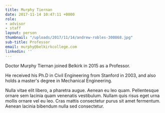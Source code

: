 ```yaml
---
title: Murphy Tiernan
date: 2017-11-14 10:47:11 +0000
role:
- advisor
- staff
layout: person
thumbnail: "/uploads/2017/11/14/andrew-robles-300868.jpg"
sub-title: Professor
email: murphy@belkirkcollege.com
linkedin: ''
---
```


Doctor Murphy Tiernan joined Belkirk in 2015 as a Professor.

He received his Ph.D in Civil Engineering from Stanford in 2003, and also holds a master's degree in Mechanical Engineering.

Nulla vitae elit libero, a pharetra augue. Aenean eu leo quam. Pellentesque ornare sem lacinia quam venenatis vestibulum. Nullam quis risus eget urna mollis ornare vel eu leo. Cras mattis consectetur purus sit amet fermentum. Aenean lacinia bibendum nulla sed consectetur.